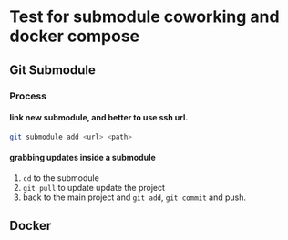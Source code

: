 # Test for submodule coworking and docker compose

## Git Submodule

### Process

#### link new submodule, and better to use ssh url.

```bash
git submodule add <url> <path>
```

#### grabbing updates inside a submodule

1. `cd` to the submodule
2. `git pull` to update update the project
3. back to the main project and `git add`, `git commit` and push.

## Docker
